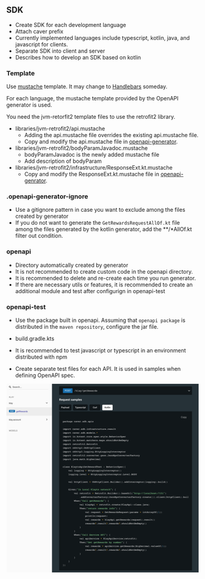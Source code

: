 ## SDK

- Create SDK for each development language
- Attach caver prefix
- Currently implemented languages include typescript, kotlin, java, and javascript for clients.
- Separate SDK into client and server
- Describes how to develop an SDK based on kotlin

### Template

Use [mustache](https://mustache.github.io/mustache.5.html) template. It may change to [Handlebars](https://handlebarsjs.com/) someday.

For each language, the mustache template provided by the OpenAPI generator is used.

You need the jvm-retorfit2 template files to use the retrofit2 library.

- libraries/jvm-retrofit2/api.mustache
    - Adding the api.mustache file overrides the existing api.mustache file.
    - Copy and modify the api.mustache file in [openapi-generator](https://github.com/OpenAPITools/openapi-generator/blob/master/modules/openapi-generator/src/main/resources/kotlin-client/libraries/jvm-retrofit2/api.mustache ). 
- libraries/jvm-retrofit2/bodyParamJavadoc.mustache
    - bodyParamJavadoc is the newly added mustache file
    - Add description of bodyParam
- libraries/jvm-retrofit2/infrastructure/ResponseExt.kt.mustache
    - Copy and modify the ResponseExt.kt.mustache file in [openapi-genrator](https://github.com/OpenAPITools/openapi-generator/blob/master/modules/openapi-generator/src/main/resources/kotlin-client/libraries/jvm-retrofit2/infrastructure/ResponseExt.kt.mustache).

### .openapi-generator-ignore

- Use a gitignore pattern in case you want to exclude among the files created by generator
- If you do not want to generate the `GetRewardsRequestAllOf.kt` file among the files generated by the kotlin generator, add the **/*AllOf.kt filter out condition.

### openapi

- Directory automatically created by generator
- It is not recommended to create custom code in the openapi directory.
- It is recommended to delete and re-create each time you run generator.
- If there are necessary utils or features, it is recommended to create an additional module and test after configurign in openapi-test

### openapi-test

- Use the package built in openapi. Assuming that `openapi package` is distributed in the `maven repository`, configure the jar file.
- build.gradle.kts

- It is recommended to test javascript or typescript in an environment distributed with npm
- Create separate test files for each API. It is used in samples when defining OpenAPI spec.

![UserGuide.png](../kotlin-test-sample.png)
